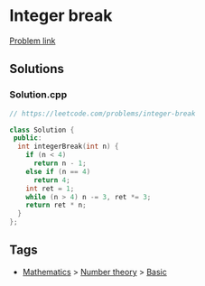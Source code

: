 # Integer break

[Problem link](https://leetcode.com/problems/integer-break)

## Solutions


### Solution.cpp
```cpp
// https://leetcode.com/problems/integer-break

class Solution {
 public:
  int integerBreak(int n) {
    if (n < 4)
      return n - 1;
    else if (n == 4)
      return 4;
    int ret = 1;
    while (n > 4) n -= 3, ret *= 3;
    return ret * n;
  }
};
```
## Tags

* [Mathematics](/README.md#Mathematics) > [Number theory](/README.md#Mathematics-Number_theory) > [Basic](/README.md#Mathematics-Number_theory-Basic)
